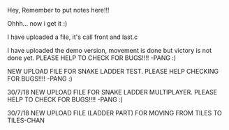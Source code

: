 Hey, Remember to put notes here!!!

Ohhh... now i get it :)

I have uploaded a file, it's call front and last.c

I have uploaded the demo version, movement is done but victory is not done yet. PLEASE HELP TO CHECK FOR BUGS!!!! -PANG :)

NEW UPLOAD FILE FOR SNAKE LADDER TEST. PLEASE HELP CHECKING FOR BUGS!!!! -PANG :)

30/7/18 NEW UPLOAD FILE FOR SNAKE LADDER MULTIPLAYER. PLEASE HELP TO CHECK FOR BUGS!!!! -PANG :)

30/7/18 NEW UPLOAD FILE (LADDER PART) FOR MOVING FROM TILES TO TILES-CHAN
